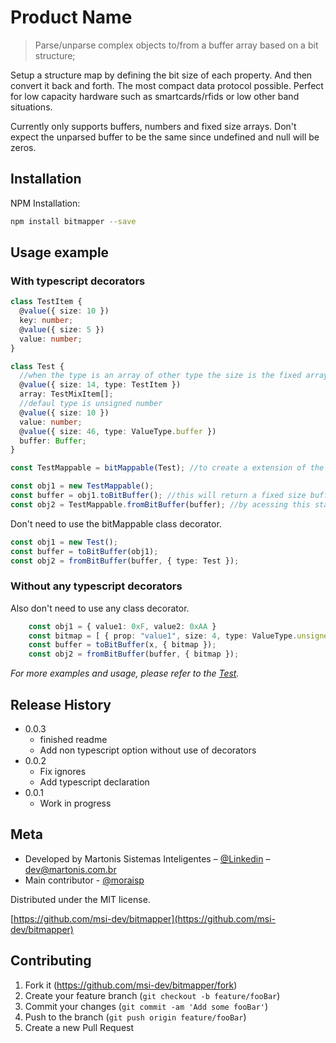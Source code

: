 # Product Name
> Parse/unparse complex objects to/from a buffer array based on a bit structure;

Setup a structure map by defining the bit size of each property. And then convert it back and forth.
The most compact data protocol possible. Perfect for low capacity hardware such as smartcards/rfids or low other band situations.

Currently only supports buffers, numbers and fixed size arrays.
Don't expect the unparsed buffer to be the same since undefined and null will be zeros.
## Installation

NPM Installation:

```sh
npm install bitmapper --save
```

## Usage example

### With typescript decorators 
```typescript
class TestItem {
  @value({ size: 10 })
  key: number;
  @value({ size: 5 })
  value: number;
}

class Test {
  //when the type is an array of other type the size is the fixed array length 
  @value({ size: 14, type: TestItem })
  array: TestMixItem[];
  //defaul type is unsigned number
  @value({ size: 10 })
  value: number;
  @value({ size: 46, type: ValueType.buffer })
  buffer: Buffer;
}

const TestMappable = bitMappable(Test); //to create a extension of the class with parse/unparse method;

const obj1 = new TestMappable();
const buffer = obj1.toBitBuffer(); //this will return a fixed size buffer based on the object map.
const obj2 = TestMappable.fromBitBuffer(buffer); //by acessing this static method you can get an instance of the TestMappable object similar to the obj1

```
Don't need to use the bitMappable class decorator.
```typescript
const obj1 = new Test();
const buffer = toBitBuffer(obj1);
const obj2 = fromBitBuffer(buffer, { type: Test }); 
```

### Without any typescript decorators 

Also don't need to use any class decorator.
```typescript
    const obj1 = { value1: 0xF, value2: 0xAA }
    const bitmap = [ { prop: "value1", size: 4, type: ValueType.unsigned }, { prop: "value2", size: 8, type: ValueType.unsigned } ];
    const buffer = toBitBuffer(x, { bitmap });
    const obj2 = fromBitBuffer(buffer, { bitmap });
```
_For more examples and usage, please refer to the [Test](https://github.com/msi-dev/bitmapper/blob/master/test/test.spec.ts)._

## Release History
* 0.0.3
    * finished readme
    * Add non typescript option without use of decorators
* 0.0.2
    * Fix ignores
    * Add typescript declaration
* 0.0.1
    * Work in progress

## Meta

* Developed by Martonis Sistemas Inteligentes – [@Linkedin](https://br.linkedin.com/company/martonis) – dev@martonis.com.br
* Main contributor - [@moraisp](https://github.com/moraisp)

Distributed under the MIT license.

[https://github.com/msi-dev/bitmapper](https://github.com/msi-dev/bitmapper)

## Contributing

1. Fork it (https://github.com/msi-dev/bitmapper/fork)
2. Create your feature branch (`git checkout -b feature/fooBar`)
3. Commit your changes (`git commit -am 'Add some fooBar'`)
4. Push to the branch (`git push origin feature/fooBar`)
5. Create a new Pull Request

